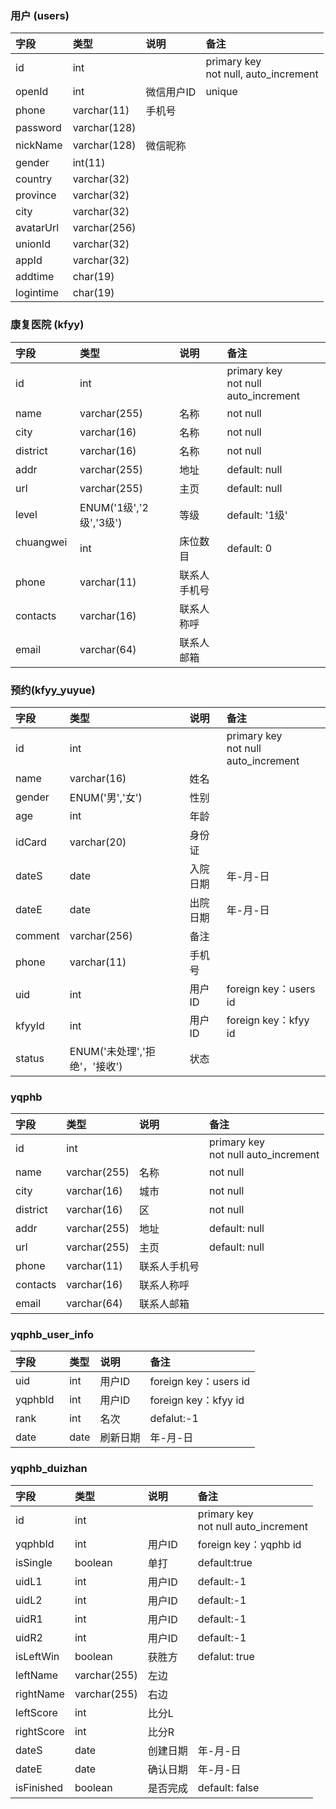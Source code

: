 ### 用户 (users)
|字段   |类型  |说明   |备注   |
|:-----|:-----|:------|:------|
|id    |int   | |primary key<br>not null, auto_increment |
|openId |int |微信用户ID |unique|
|phone  |varchar(11) |手机号 ||
|password  |varchar(128) | ||
|nickName  |varchar(128) |微信昵称||
|gender  |int(11) | ||
|country  |varchar(32) | ||
|province  |varchar(32) | ||
|city  |varchar(32) | ||
|avatarUrl  |varchar(256) | ||
|unionId  |varchar(32) | ||
|appId  |varchar(32) | ||
|addtime  |char(19) | ||
|logintime  |char(19) | ||

### 康复医院 (kfyy)
|字段   |类型  |说明   |备注   |
|:-----|:-----|:------|:------|
|id    |int   | |primary key<br>not null auto_increment |
|name  |varchar(255)|名称|not null|
|city  |varchar(16)|名称|not null|
|district  |varchar(16)|名称|not null|
|addr  |varchar(255)|地址|default: null|
|url   |varchar(255)|主页|default: null|
|level |ENUM('1级','2级','3级')|等级|default: '1级'|
|chuangwei  |int   |床位数目|default: 0|
|phone|varchar(11)   |联系人手机号||
|contacts|varchar(16)   |联系人称呼||
|email|varchar(64)   |联系人邮箱||

### 预约(kfyy_yuyue)
|字段   |类型  |说明   |备注   |
|:-----|:-----|:------|:------|
|id    |int   | |primary key<br>not null auto_increment|
|name  |varchar(16) |姓名||
|gender|ENUM('男','女') |性别 ||
|age   |int |年龄 ||
|idCard|varchar(20) |身份证 ||
|dateS |date|入院日期|年-月-日|
|dateE |date|出院日期|年-月-日|
|comment|varchar(256)|备注||
|phone|varchar(11)|手机号||
|uid  |int   |用户ID|foreign key：users id|
|kfyyId  |int   |用户ID|foreign key：kfyy id|
|status|ENUM('未处理','拒绝'，'接收') |状态 ||

### yqphb
|字段   |类型  |说明   |备注   |
|:-----|:-----|:------|:------|
|id    |int   | |primary key<br>not null auto_increment |
|name  |varchar(255)|名称|not null|
|city  |varchar(16)|城市|not null|
|district  |varchar(16)|区|not null|
|addr  |varchar(255)|地址|default: null|
|url   |varchar(255)|主页|default: null|
|phone|varchar(11)   |联系人手机号||
|contacts|varchar(16)   |联系人称呼||
|email|varchar(64)   |联系人邮箱||

### yqphb_user_info
|字段   |类型  |说明   |备注   |
|:-----|:-----|:------|:------|
|uid  |int   |用户ID|foreign key：users id|
|yqphbId  |int   |用户ID|foreign key：kfyy id|
|rank   |int |名次 |defalut:-1|
|date |date|刷新日期|年-月-日|


### yqphb_duizhan
|字段   |类型  |说明   |备注   |
|:-----|:-----|:------|:------|
|id    |int   | |primary key<br>not null auto_increment|
|yqphbId  |int   |用户ID|foreign key：yqphb id|
|isSingle|boolean|单打|default:true|
|uidL1  |int   |用户ID|default:-1|
|uidL2  |int   |用户ID|default:-1|
|uidR1  |int   |用户ID|default:-1|
|uidR2  |int   |用户ID|default:-1|
|isLeftWin|boolean|获胜方|defalut: true|
|leftName|varchar(255)|左边||
|rightName|varchar(255)|右边||
|leftScore|int|比分L||
|rightScore|int|比分R||
|dateS |date|创建日期|年-月-日|
|dateE |date|确认日期|年-月-日|
|isFinished|boolean|是否完成|default: false|

